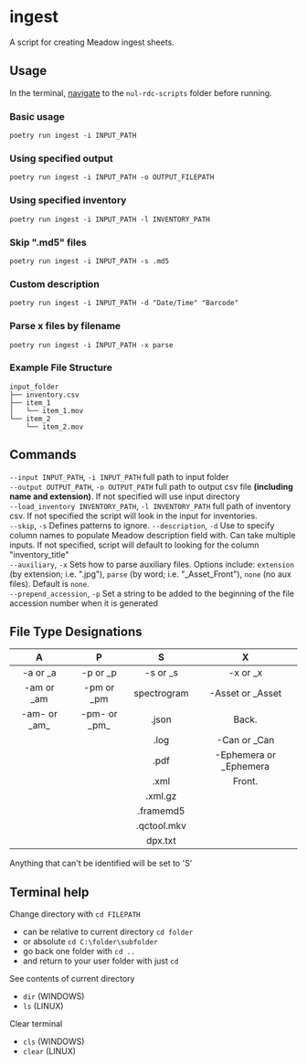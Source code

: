 # ingest   
A script for creating Meadow ingest sheets.

## Usage

In the terminal, [navigate](#terminal-help) to the `nul-rdc-scripts` folder before running.  

### Basic usage
```
poetry run ingest -i INPUT_PATH
```

### Using specified output
```
poetry run ingest -i INPUT_PATH -o OUTPUT_FILEPATH
```

### Using specified inventory
```
poetry run ingest -i INPUT_PATH -l INVENTORY_PATH
```

### Skip ".md5" files
```
poetry run ingest -i INPUT_PATH -s .md5
```

### Custom description
```
poetry run ingest -i INPUT_PATH -d "Date/Time" "Barcode"
```

### Parse x files by filename
```
poetry run ingest -i INPUT_PATH -x parse
```

### Example File Structure
```
input_folder
├── inventory.csv
├── item_1
│   └── item_1.mov
└── item_2
    └── item_2.mov
```

## Commands
`--input INPUT_PATH`, `-i INPUT_PATH`
    full path to input folder  
`--output OUTPUT_PATH`, `-o OUTPUT_PATH`
    full path to output csv file **(including name and extension)**. If not specified will use input directory  
`--load_inventory INVENTORY_PATH`, `-l INVENTORY_PATH`
    full path of inventory csv. If not specified the script will look in the input for inventories.   
`--skip`, `-s`
    Defines patterns to ignore. 
`--description`, `-d`
    Use to specify column names to populate Meadow description field with. Can take multiple inputs. If not specified, script will default to looking for the column "inventory_title"  
`--auxiliary`, `-x` Sets how to parse auxiliary files. Options include: `extension` (by extension; i.e. ".jpg"), `parse` (by word; i.e. "_Asset_Front"), `none` (no aux files). Default is `none`.   
`--prepend_accession`, `-p` Set a string to be added to the beginning of the file accession number when it is generated

## File Type Designations

|A|P|S|X|  
|:-------:|:-------:|:-------:|:-------:|  
|-a or _a|-p or _p|-s or _s|-x or _x|
|-am or _am|-pm or _pm|spectrogram|-Asset or _Asset|
|-am- or _am\_|-pm- or _pm\_|.json|Back.|
|||.log|-Can or _Can|
|||.pdf|-Ephemera or _Ephemera|
|||.xml|Front.|
|||.xml.gz|
|||.framemd5|
|||.qctool.mkv|
|||dpx.txt|

Anything that can't be identified will be set to 'S'

## Terminal help
Change directory with `cd FILEPATH`
- can be relative to current directory `cd folder`
- or absolute `cd C:\folder\subfolder`
- go back one folder with `cd ..`
- and return to your user folder with just `cd`  

See contents of current directory
- `dir` (WINDOWS)
- `ls` (LINUX)

Clear terminal
- `cls` (WINDOWS)
- `clear` (LINUX)